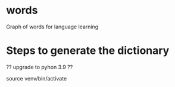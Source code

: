 # words
Graph of words for language learning



# Steps to generate the dictionary


?? upgrade to pyhon 3.9 ??

source venv/bin/activate

